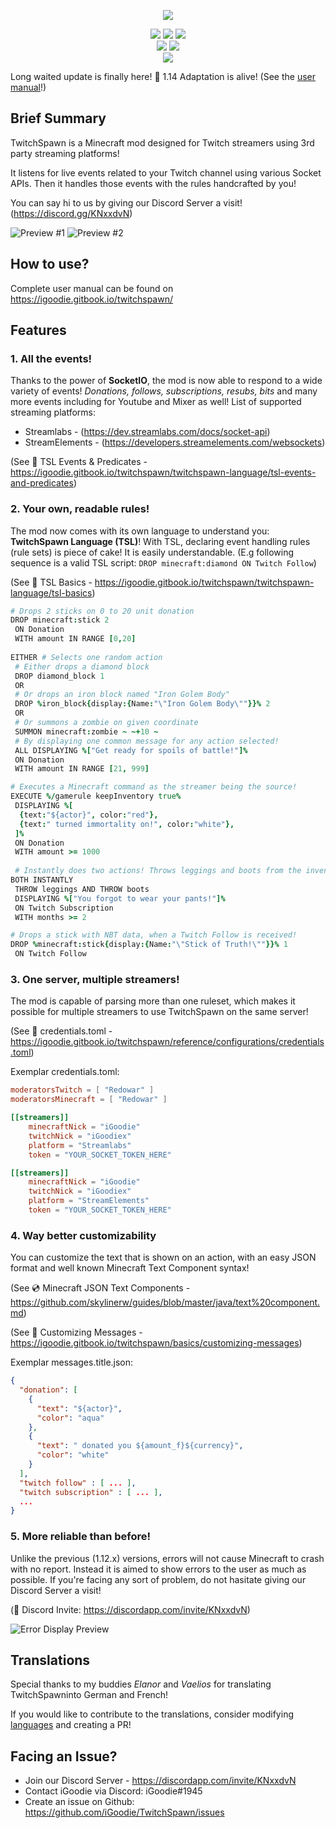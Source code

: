 <p align="center"><img src="https://cdn.discordapp.com/attachments/460909423045509140/460909450354622476/logo.png"></p>

<!-- Badges -->
<p align="center">
  <a href="https://www.twitch.tv/"><img src="https://img.shields.io/badge/api-twitch-b19dd8.svg"></a>
  <a href="https://streamlabs.com"><img src="https://img.shields.io/badge/api-streamlabs-32c3a2.svg"></a>
  <a href="https://streamelements.com"><img src="https://img.shields.io/badge/api-streamelements-f72c00.svg"></a>
  <br/>
  <a href="https://minecraft.curseforge.com/projects/twitchspawn"><img src="http://cf.way2muchnoise.eu/full_273382_downloads.svg"></a>
  <a href="https://minecraft.curseforge.com/projects/twitchspawn"><img src="http://cf.way2muchnoise.eu/versions/273382.svg"></a>
  <br/>
  <a href="https://twitter.com/iGoodiex"><img src="https://img.shields.io/twitter/follow/iGoodiex?style=social"></a>
</p>

Long waited update is finally here! :tada: 1.14 Adaptation is alive! (See the [user manual](https://igoodie.gitbook.io/twitchspawn/)!)
 
## Brief Summary
TwitchSpawn is a Minecraft mod designed for Twitch streamers using 3rd party streaming platforms!

It listens for live events related to your Twitch channel using various Socket APIs.
Then it handles those events with the rules handcrafted by you!

You can say hi to us by giving our Discord Server a visit! (https://discord.gg/KNxxdvN)

![Preview #1](preview/preview1.png)
![Preview #2](preview/preview2.png)

## How to use?
Complete user manual can be found on https://igoodie.gitbook.io/twitchspawn/

## Features
### 1. All the events!
Thanks to the power of **SocketIO**, the mod is now able to respond to a wide variety of events!
*Donations, follows, subscriptions, resubs, bits* and many more events including for Youtube and Mixer as well!
List of supported streaming platforms:
- Streamlabs - (https://dev.streamlabs.com/docs/socket-api)
- StreamElements - (https://developers.streamelements.com/websockets)

(See 📜 TSL Events & Predicates - https://igoodie.gitbook.io/twitchspawn/twitchspawn-language/tsl-events-and-predicates)

### 2. Your own, readable rules!
The mod now comes with its own language to understand you: **TwitchSpawn Language (TSL)**!
With TSL, declaring event handling rules (rule sets) is piece of cake! It is easily understandable.
(E.g following sequence is a valid TSL script: `DROP minecraft:diamond ON Twitch Follow`)

(See 📜 TSL Basics - https://igoodie.gitbook.io/twitchspawn/twitchspawn-language/tsl-basics)

```coffeescript
# Drops 2 sticks on 0 to 20 unit donation
DROP minecraft:stick 2
 ON Donation
 WITH amount IN RANGE [0,20]
 
EITHER # Selects one random action
 # Either drops a diamond block
 DROP diamond_block 1
 OR
 # Or drops an iron block named "Iron Golem Body"
 DROP %iron_block{display:{Name:"\"Iron Golem Body\""}}% 2
 OR
 # Or summons a zombie on given coordinate
 SUMMON minecraft:zombie ~ ~+10 ~
 # By displaying one common message for any action selected!
 ALL DISPLAYING %["Get ready for spoils of battle!"]%
 ON Donation
 WITH amount IN RANGE [21, 999]

# Executes a Minecraft command as the streamer being the source!
EXECUTE %/gamerule keepInventory true%
 DISPLAYING %[
  {text:"${actor}", color:"red"},
  {text:" turned immortality on!", color:"white"},
 ]%
 ON Donation
 WITH amount >= 1000
 
 # Instantly does two actions! Throws leggings and boots from the inventory!
BOTH INSTANTLY
 THROW leggings AND THROW boots
 DISPLAYING %["You forgot to wear your pants!"]%
 ON Twitch Subscription
 WITH months >= 2

# Drops a stick with NBT data, when a Twitch Follow is received!
DROP %minecraft:stick{display:{Name:"\"Stick of Truth!\""}}% 1
 ON Twitch Follow
```

### 3. One server, multiple streamers!
The mod is capable of parsing more than one ruleset,
which makes it possible for multiple streamers to use TwitchSpawn on the same server!

(See 📄 credentials.toml - https://igoodie.gitbook.io/twitchspawn/reference/configurations/credentials.toml)

Exemplar credentials.toml:
```toml
moderatorsTwitch = [ "Redowar" ]
moderatorsMinecraft = [ "Redowar" ]

[[streamers]]
	minecraftNick = "iGoodie"
	twitchNick = "iGoodiex"
	platform = "Streamlabs"
	token = "YOUR_SOCKET_TOKEN_HERE"

[[streamers]]
	minecraftNick = "iGoodie"
	twitchNick = "iGoodiex"
	platform = "StreamElements"
	token = "YOUR_SOCKET_TOKEN_HERE"
```

### 4. Way better customizability
You can customize the text that is shown on an action,
with an easy JSON format and well known Minecraft Text Component syntax!

(See 💿 Minecraft JSON Text Components - https://github.com/skylinerw/guides/blob/master/java/text%20component.md)

(See 📘 Customizing Messages - https://igoodie.gitbook.io/twitchspawn/basics/customizing-messages)

Exemplar messages.title.json:
```json
{
  "donation": [
    {
      "text": "${actor}",
      "color": "aqua"
    },
    {
      "text": " donated you ${amount_f}${currency}",
      "color": "white"
    }
  ],
  "twitch follow" : [ ... ],
  "twitch subscription" : [ ... ],
  ...
}
```
### 5. More reliable than before!
Unlike the previous (1.12.x) versions, errors will not cause Minecraft to crash with no report.
Instead it is aimed to show errors to the user as much as possible.
If you're facing any sort of problem, do not hasitate giving our Discord Server a visit!

(👾 Discord Invite: https://discordapp.com/invite/KNxxdvN)

![Error Display Preview](preview/error_preview.png)

## Translations
Special thanks to my buddies _Elanor_ and _Vaelios_ for
translating TwitchSpawninto German and French!

If you would like to contribute to the translations, consider modifying
[languages](https://github.com/iGoodie/TwitchSpawn/tree/master/src/main/resources/assets/twitchspawn/lang)
and creating a PR!

## Facing an Issue?
- Join our Discord Server - https://discordapp.com/invite/KNxxdvN
- Contact iGoodie via Discord: iGoodie#1945
- Create an issue on Github: https://github.com/iGoodie/TwitchSpawn/issues
